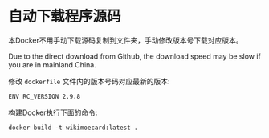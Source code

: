 # 自动下载程序源码

本Docker不用手动下载源码复制到文件夹，手动修改版本号下载对应版本。

Due to the direct download from Github, the download speed may be slow if you are in mainland China.

修改 `dockerfile` 文件内的版本号码对应最新的版本:

```
ENV RC_VERSION 2.9.8
```

构建Docker执行下面的命令:

```
docker build -t wikimoecard:latest .
```
